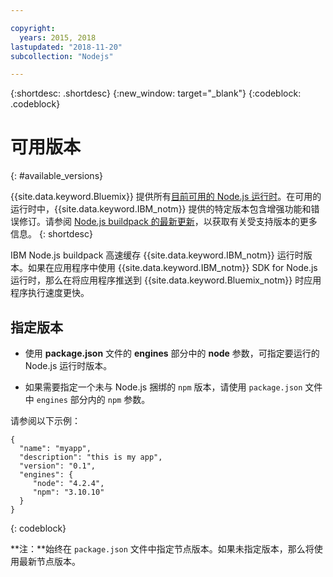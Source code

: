 ```yaml
---

copyright:
  years: 2015, 2018
lastupdated: "2018-11-20"
subcollection: "Nodejs"

---
```


{:shortdesc: .shortdesc}
{:new_window: target="_blank"}
{:codeblock: .codeblock}

# 可用版本
{: #available_versions}

{{site.data.keyword.Bluemix}} 提供所有[目前可用的 Node.js 运行时](http://nodejs.org/dist/)。在可用的运行时中，{{site.data.keyword.IBM_notm}} 提供的特定版本包含增强功能和错误修订。请参阅 [Node.js buildpack 的最新更新](/docs/runtimes/nodejs/updates.html)，以获取有关受支持版本的更多信息。
{: shortdesc}

IBM Node.js buildpack 高速缓存 {{site.data.keyword.IBM_notm}} 运行时版本。如果在应用程序中使用 {{site.data.keyword.IBM_notm}} SDK for Node.js 运行时，那么在将应用程序推送到 {{site.data.keyword.Bluemix_notm}} 时应用程序执行速度更快。

## 指定版本

* 使用 **package.json** 文件的 **engines** 部分中的 **node** 参数，可指定要运行的 Node.js 运行时版本。

* 如果需要指定一个未与 Node.js 捆绑的 `npm` 版本，请使用 `package.json` 文件中 `engines` 部分内的 `npm` 参数。  

请参阅以下示例：

```
{
  "name": "myapp",
  "description": "this is my app",
  "version": "0.1",
  "engines": {
     "node": "4.2.4",
     "npm": "3.10.10"
  }
}
```
{: codeblock}

**注：**始终在 `package.json` 文件中指定节点版本。如果未指定版本，那么将使用最新节点版本。
